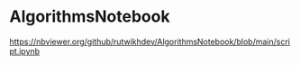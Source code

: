 # AlgorithmsNotebook

https://nbviewer.org/github/rutwikhdev/AlgorithmsNotebook/blob/main/script.ipynb
